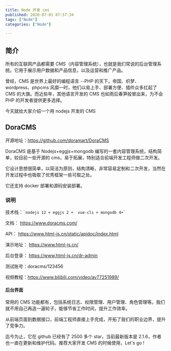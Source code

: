 ```yaml
---
title: Node 开发 cms
published: 2020-07-01 07:57:34
tags: ["Node"]
categories: ["Node"]

---
```


## 简介


所有的互联网产品都需要 CMS（内容管理系统），也就是我们常说的后台管理系统。它用于展示用户数据和产品信息，以及运营和推广产品。

曾经，CMS 是世界上最好的编程语言 --PHP 的天下。帝国、织梦、wordpress、phpcms 风靡一时，他们以易上手、部署方便、插件众多扛起了 CMS 的大旗。而近些年，其他语言开发的 CMS 也如雨后春笋般冒出来，为不会 PHP 的开发者提供更多选择。

今天就给大家介绍一个用 nodejs 开发的 CMS

## DoraCMS

开源地址：https://github.com/doramart/DoraCMS

DoraCMS 是基于 Nodejs+eggjs+mongodb 编写的一套内容管理系统，结构简单，较目前一些开源的 cms，易于拓展，特别适合前端开发工程师做二次开发。

它设计思想很简单，以简洁为原则，结构清晰，非常容易定制和二次开发，当然在开发过程中也吸取了优秀框架一些可取之处。

它还支持 docker 部署和源码安装部署。

### 说明

技术栈：`` `nodejs 12 + eggjs 2 +  vue-cli + mongodb 4+` ``

文档： https://www.doracms.com/

API： https://www.html-js.cn/static/apidoc/index.html

演示地址： https://www.html-js.cn/

后台登录： https://www.html-js.cn/dr-admin

测试账号：doracms/123456

视频教程：https://www.bilibili.com/video/av77251989/

#### 后台界面


常用的 CMS 功能都有，包括系统日志、权限管理、用户管理、角色管理等。我们就不用自己再造一遍轮子，能够节省工作时间，提升工作效率。

从前端页面到数据接口，前端工程师直接上手完成，开拓了我们的职业边界，提升了竞争力。

迄今为止，它在 github 已经有了 2500 多个 star，当前最新版本是 2.1.6，作者也一直在更新和维护代码。推荐大家开发 CMS 的时候使用，Let's go !
